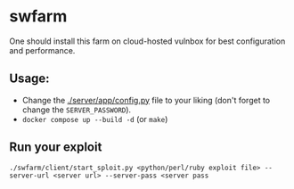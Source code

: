 # swfarm

One should install this farm on cloud-hosted vulnbox for best configuration and performance.

## Usage:
- Change the [./server/app/config.py](./server/app/config.py) file to your liking
    (don't forget to change the `SERVER_PASSWORD`).
- `docker compose up --build -d` (or `make`)

## Run your exploit
`./swfarm/client/start_sploit.py <python/perl/ruby exploit file> --server-url <server url> --server-pass <server pass`
